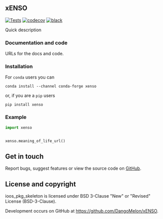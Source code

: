 ## xENSO

[![Tests](https://github.com/DangoMelon/xENSO/actions/workflows/tests.yml/badge.svg)](https://github.com/DangoMelon/xENSO/actions/workflows/tests.yml)
[![codecov](https://codecov.io/gh/DangoMelon/xENSO/graph/badge.svg?token=04AV0EO0MY)](https://codecov.io/gh/DangoMelon/xENSO)
[![black](https://img.shields.io/badge/code%20style-black-000000.svg)](https://github.com/psf/black)

Quick description

### Documentation and code

URLs for the docs and code.

### Installation

For `conda` users you can

```shell
conda install --channel conda-forge xenso
```

or, if you are a `pip` users

```shell
pip install xenso
```

### Example

```python
import xenso


xenso.meaning_of_life_url()
```


## Get in touch

Report bugs, suggest features or view the source code on [GitHub](https://github.com/ioos/ioos_pkg_skeleton/issues).


## License and copyright

ioos_pkg_skeleton is licensed under BSD 3-Clause "New" or "Revised" License (BSD-3-Clause).

Development occurs on GitHub at <https://github.com/DangoMelon/xENSO>.
